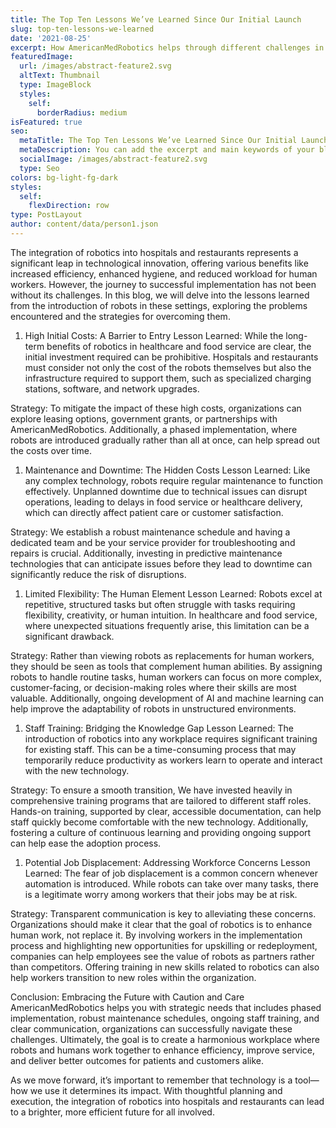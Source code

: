 ```yaml
---
title: The Top Ten Lessons We’ve Learned Since Our Initial Launch
slug: top-ten-lessons-we-learned
date: '2021-08-25'
excerpt: How AmericanMedRobotics helps through different challenges in Robot adoption
featuredImage:
  url: /images/abstract-feature2.svg
  altText: Thumbnail
  type: ImageBlock
  styles:
    self:
      borderRadius: medium
isFeatured: true
seo:
  metaTitle: The Top Ten Lessons We’ve Learned Since Our Initial Launch
  metaDescription: You can add the excerpt and main keywords of your blog post here.
  socialImage: /images/abstract-feature2.svg
  type: Seo
colors: bg-light-fg-dark
styles:
  self:
    flexDirection: row
type: PostLayout
author: content/data/person1.json
---
```

The integration of robotics into hospitals and restaurants represents a significant leap in technological innovation, offering various benefits like increased efficiency, enhanced hygiene, and reduced workload for human workers. However, the journey to successful implementation has not been without its challenges. In this blog, we will delve into the lessons learned from the introduction of robots in these settings, exploring the problems encountered and the strategies for overcoming them.

1.  High Initial Costs: A Barrier to Entry
    Lesson Learned: While the long-term benefits of robotics in healthcare and food service are clear, the initial investment required can be prohibitive. Hospitals and restaurants must consider not only the cost of the robots themselves but also the infrastructure required to support them, such as specialized charging stations, software, and network upgrades.

Strategy: To mitigate the impact of these high costs, organizations can explore leasing options, government grants, or partnerships with AmericanMedRobotics. Additionally, a phased implementation, where robots are introduced gradually rather than all at once, can help spread out the costs over time.

1.  Maintenance and Downtime: The Hidden Costs
    Lesson Learned: Like any complex technology, robots require regular maintenance to function effectively. Unplanned downtime due to technical issues can disrupt operations, leading to delays in food service or healthcare delivery, which can directly affect patient care or customer satisfaction.

Strategy: We establish a robust maintenance schedule and having a dedicated team and be your service provider for troubleshooting and repairs is crucial. Additionally, investing in predictive maintenance technologies that can anticipate issues before they lead to downtime can significantly reduce the risk of disruptions.

1.  Limited Flexibility: The Human Element
    Lesson Learned: Robots excel at repetitive, structured tasks but often struggle with tasks requiring flexibility, creativity, or human intuition. In healthcare and food service, where unexpected situations frequently arise, this limitation can be a significant drawback.

Strategy: Rather than viewing robots as replacements for human workers, they should be seen as tools that complement human abilities. By assigning robots to handle routine tasks, human workers can focus on more complex, customer-facing, or decision-making roles where their skills are most valuable. Additionally, ongoing development of AI and machine learning can help improve the adaptability of robots in unstructured environments.

1.  Staff Training: Bridging the Knowledge Gap
    Lesson Learned: The introduction of robotics into any workplace requires significant training for existing staff. This can be a time-consuming process that may temporarily reduce productivity as workers learn to operate and interact with the new technology.

Strategy: To ensure a smooth transition, We have invested heavily in comprehensive training programs that are tailored to different staff roles. Hands-on training, supported by clear, accessible documentation, can help staff quickly become comfortable with the new technology. Additionally, fostering a culture of continuous learning and providing ongoing support can help ease the adoption process.

1.  Potential Job Displacement: Addressing Workforce Concerns
    Lesson Learned: The fear of job displacement is a common concern whenever automation is introduced. While robots can take over many tasks, there is a legitimate worry among workers that their jobs may be at risk.

Strategy: Transparent communication is key to alleviating these concerns. Organizations should make it clear that the goal of robotics is to enhance human work, not replace it. By involving workers in the implementation process and highlighting new opportunities for upskilling or redeployment, companies can help employees see the value of robots as partners rather than competitors. Offering training in new skills related to robotics can also help workers transition to new roles within the organization.

Conclusion: Embracing the Future with Caution and Care
AmericanMedRobotics helps you with strategic needs that includes phased implementation, robust maintenance schedules, ongoing staff training, and clear communication, organizations can successfully navigate these challenges. Ultimately, the goal is to create a harmonious workplace where robots and humans work together to enhance efficiency, improve service, and deliver better outcomes for patients and customers alike.

As we move forward, it’s important to remember that technology is a tool—how we use it determines its impact. With thoughtful planning and execution, the integration of robotics into hospitals and restaurants can lead to a brighter, more efficient future for all involved.

